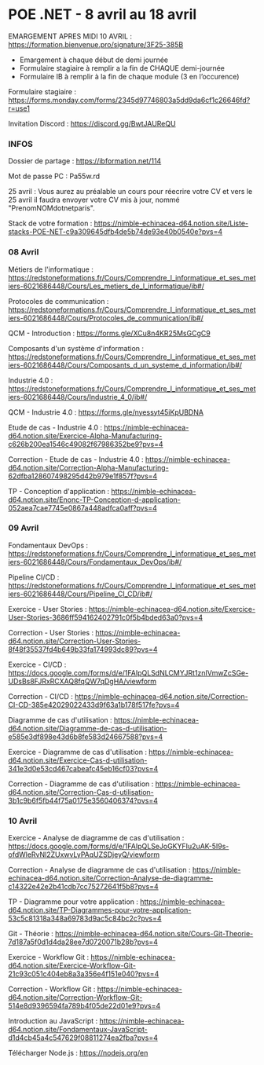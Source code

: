 # POE .NET - 8 avril au 18 avril

EMARGEMENT APRES MIDI 10 AVRIL : https://formation.bienvenue.pro/signature/3F25-385B

- Emargement à chaque début de demi journée
- Formulaire stagiaire à remplir a la fin de CHAQUE demi-journée 
- Formulaire IB à remplir à la fin de chaque module (3 en l’occurence)

Formulaire stagiaire : https://forms.monday.com/forms/2345d97746803a5dd9da6cf1c26646fd?r=use1

Invitation Discord : https://discord.gg/BwtJAUReQU

### INFOS 

Dossier de partage : https://ibformation.net/114

Mot de passe PC : Pa55w.rd

25 avril : Vous aurez au préalable un cours pour réecrire votre CV et vers le 25 avril il faudra envoyer votre CV mis à jour, nommé "PrenomNOMdotnetparis".

Stack de votre formation : https://nimble-echinacea-d64.notion.site/Liste-stacks-POE-NET-c9a309645dfb4de5b74de93e40b0540e?pvs=4

### 08 Avril

Métiers de l'informatique : https://redstoneformations.fr/Cours/Comprendre_l_informatique_et_ses_metiers-6021686448/Cours/Les_metiers_de_l_informatique/ib#/

Protocoles de communication : https://redstoneformations.fr/Cours/Comprendre_l_informatique_et_ses_metiers-6021686448/Cours/Protocoles_de_communication/ib#/

QCM - Introduction : https://forms.gle/XCu8n4KR25MsGCgC9

Composants d'un système d'information : https://redstoneformations.fr/Cours/Comprendre_l_informatique_et_ses_metiers-6021686448/Cours/Composants_d_un_systeme_d_information/ib#/

Industrie 4.0 : https://redstoneformations.fr/Cours/Comprendre_l_informatique_et_ses_metiers-6021686448/Cours/Industrie_4_0/ib#/

QCM - Industrie 4.0 : https://forms.gle/nyessyt45iKpUBDNA

Etude de cas - Industrie 4.0 : https://nimble-echinacea-d64.notion.site/Exercice-Alpha-Manufacturing-c626b200ea1546c49082f67986352be9?pvs=4

Correction - Etude de cas - Industrie 4.0 : https://nimble-echinacea-d64.notion.site/Correction-Alpha-Manufacturing-62dfba128607498295d42b979e1f857f?pvs=4

TP - Conception d'application : https://nimble-echinacea-d64.notion.site/Enonc-TP-Conception-d-application-052aea7cae7745e0867a448adfca0aff?pvs=4

### 09 Avril

Fondamentaux DevOps : https://redstoneformations.fr/Cours/Comprendre_l_informatique_et_ses_metiers-6021686448/Cours/Fondamentaux_DevOps/ib#/

Pipeline CI/CD : https://redstoneformations.fr/Cours/Comprendre_l_informatique_et_ses_metiers-6021686448/Cours/Pipeline_CI_CD/ib#/

Exercice - User Stories : https://nimble-echinacea-d64.notion.site/Exercice-User-Stories-3686ff594162402791c0f5b4bded63a0?pvs=4

Correction - User Stories : https://nimble-echinacea-d64.notion.site/Correction-User-Stories-8f48f35537fd4b649b33fa174993dc89?pvs=4

Exercice - CI/CD : https://docs.google.com/forms/d/e/1FAIpQLSdNLCMYJRt1znIVmwZcSGe-UDsBs8FJRxRCXAQ8fqQW7qDgHA/viewform

Correction - CI/CD : https://nimble-echinacea-d64.notion.site/Correction-CI-CD-385e42029022433d9f63a1b178f517fe?pvs=4

Diagramme de cas d'utilisation : https://nimble-echinacea-d64.notion.site/Diagramme-de-cas-d-utilisation-e585e3df898e43d6b8fe583d24667588?pvs=4

Exercice - Diagramme de cas d'utilisation : https://nimble-echinacea-d64.notion.site/Exercice-Cas-d-utilisation-341e3d0e53cd467cabeafc45eb16cf03?pvs=4

Correction - Diagramme de cas d'utilisation : https://nimble-echinacea-d64.notion.site/Correction-Cas-d-utilisation-3b1c9b6f5fb44f75a0175e3560406374?pvs=4

### 10 Avril

Exercice - Analyse de diagramme de cas d'utilisation : https://docs.google.com/forms/d/e/1FAIpQLSeJoGKYFIu2uAK-5I9s-ofdWleRvNl2ZUxwvLyPAqUZSDjeyQ/viewform

Correction - Analyse de diagramme de cas d'utilisation : https://nimble-echinacea-d64.notion.site/Correction-Analyse-de-diagramme-c14322e42e2b41cdb7cc75272641f5b8?pvs=4

TP - Diagramme pour votre application : https://nimble-echinacea-d64.notion.site/TP-Diagrammes-pour-votre-application-53c5c81318a348a69783d9ac5c84bc2c?pvs=4

Git - Théorie : https://nimble-echinacea-d64.notion.site/Cours-Git-Theorie-7d187a5f0d1d4da28ee7d0720071b28b?pvs=4

Exercice - Workflow Git : https://nimble-echinacea-d64.notion.site/Exercice-Workflow-Git-21c93c051c404eb8a3a356e4f151e040?pvs=4

Correction - Workflow Git : https://nimble-echinacea-d64.notion.site/Correction-Workflow-Git-514e8d9396594fa789b4f05de22d01e9?pvs=4

Introduction au JavaScript : https://nimble-echinacea-d64.notion.site/Fondamentaux-JavaScript-d1d4cb45a4c547629f08811274ea2fba?pvs=4

Télécharger Node.js : https://nodejs.org/en
